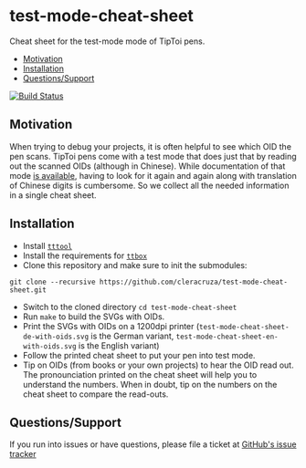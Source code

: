 # test-mode-cheat-sheet

Cheat sheet for the test-mode mode of TipToi pens.

* [Motivation](#motivation)
* [Installation](#installation)
* [Questions/Support](#questionssupport)

[![Build Status](https://travis-ci.org/cleracruza/test-mode-cheat-sheet.svg?branch=master)](https://travis-ci.org/cleracruza/test-mode-cheat-sheet)

## Motivation

When trying to debug your projects, it is often helpful to see which
OID the pen scans. TipToi pens come with a test mode that does just
that by reading out the scanned OIDs (although in Chinese). While
documentation of that mode [is available](https://github.com/entropia/tip-toi-reveng/wiki/Firmware#test-mode),
having to look for it again and again along with translation of
Chinese digits is cumbersome. So we collect all the needed information
in a single cheat sheet.

## Installation

* Install [`tttool`](https://github.com/entropia/tip-toi-reveng)
* Install the requirements for [`ttbox`](https://github.com/cleracruza/ttbox)
* Clone this repository and make sure to init the submodules:
```
git clone --recursive https://github.com/cleracruza/test-mode-cheat-sheet.git
```
* Switch to the cloned directory `cd test-mode-cheat-sheet`
* Run `make` to build the SVGs with OIDs.
* Print the SVGs with OIDs on a 1200dpi printer (`test-mode-cheat-sheet-de-with-oids.svg` is the German variant, `test-mode-cheat-sheet-en-with-oids.svg` is the English variant)
* Follow the printed cheat sheet to put your pen into test mode.
* Tip on OIDs (from books or your own projects) to hear the OID read out. The pronounciation printed on the cheat sheet will help you to understand the numbers. When in doubt, tip on the numbers on the cheat sheet to compare the read-outs.

## Questions/Support

If you run into issues or have questions, please file a ticket at [GitHub's issue tracker](https://github.com/cleracruza/test-mode-cheat-sheet/issues/new)

